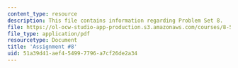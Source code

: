 ```yaml
---
content_type: resource
description: This file contains information regarding Problem Set 8.
file: https://ol-ocw-studio-app-production.s3.amazonaws.com/courses/8-592j-statistical-physics-in-biology-spring-2011/51a39d41aef454997796a7cf26de2a34_MIT8_592JS11_PS8.pdf
file_type: application/pdf
resourcetype: Document
title: 'Assignment #8'
uid: 51a39d41-aef4-5499-7796-a7cf26de2a34
---
```

